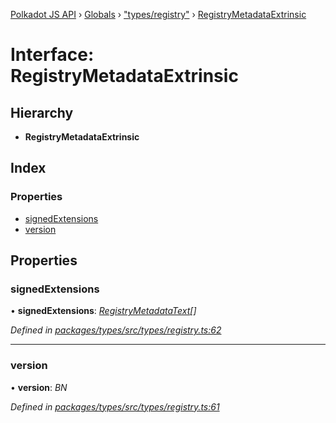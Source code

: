 [Polkadot JS API](../README.md) › [Globals](../globals.md) › ["types/registry"](../modules/_types_registry_.md) › [RegistryMetadataExtrinsic](_types_registry_.registrymetadataextrinsic.md)

# Interface: RegistryMetadataExtrinsic

## Hierarchy

* **RegistryMetadataExtrinsic**

## Index

### Properties

* [signedExtensions](_types_registry_.registrymetadataextrinsic.md#signedextensions)
* [version](_types_registry_.registrymetadataextrinsic.md#version)

## Properties

###  signedExtensions

• **signedExtensions**: *[RegistryMetadataText](_types_registry_.registrymetadatatext.md)[]*

*Defined in [packages/types/src/types/registry.ts:62](https://github.com/polkadot-js/api/blob/553b3df0b/packages/types/src/types/registry.ts#L62)*

___

###  version

• **version**: *BN*

*Defined in [packages/types/src/types/registry.ts:61](https://github.com/polkadot-js/api/blob/553b3df0b/packages/types/src/types/registry.ts#L61)*
